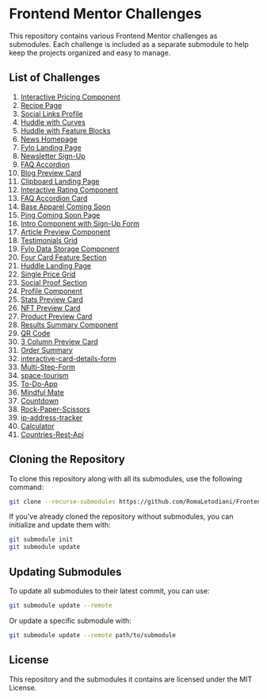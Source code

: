 # Frontend Mentor Challenges

This repository contains various Frontend Mentor challenges as submodules. Each challenge is included as a separate submodule to help keep the projects organized and easy to manage.

## List of Challenges

1. [Interactive Pricing Component](https://github.com/RomaLetodiani/interactive-pricing-component.git)
2. [Recipe Page](https://github.com/RomaLetodiani/Recipe-Page.git)
3. [Social Links Profile](https://github.com/RomaLetodiani/Social-Links-Profile.git)
4. [Huddle with Curves](https://github.com/RomaLetodiani/huddle-with-curves.git)
5. [Huddle with Feature Blocks](https://github.com/RomaLetodiani/huddle-with-feature-blocks.git)
6. [News Homepage](https://github.com/RomaLetodiani/News-Homepage.git)
7. [Fylo Landing Page](https://github.com/RomaLetodiani/fylo-landing-page.git)
8. [Newsletter Sign-Up](https://github.com/RomaLetodiani/Newsletter-sign-up.git)
9. [FAQ Accordion](https://github.com/RomaLetodiani/Faq-Accordion.git)
10. [Blog Preview Card](https://github.com/RomaLetodiani/Blog-preview-card)
11. [Clipboard Landing Page](https://github.com/RomaLetodiani/clipboard-landing-page)
12. [Interactive Rating Component](https://github.com/RomaLetodiani/interactive-rating-component)
13. [FAQ Accordion Card](https://github.com/RomaLetodiani/faq-accordion-card)
14. [Base Apparel Coming Soon](https://github.com/RomaLetodiani/base-apparel-coming-soon)
15. [Ping Coming Soon Page](https://github.com/RomaLetodiani/ping-coming-soon-page)
16. [Intro Component with Sign-Up Form](https://github.com/RomaLetodiani/Intro-component-with-sign-up-form)
17. [Article Preview Component](https://github.com/RomaLetodiani/article-preview-component)
18. [Testimonials Grid](https://github.com/RomaLetodiani/Testimonials-grid)
19. [Fylo Data Storage Component](https://github.com/RomaLetodiani/fylo-data-storage-component)
20. [Four Card Feature Section](https://github.com/RomaLetodiani/Four-card-feature-section)
21. [Huddle Landing Page](https://github.com/RomaLetodiani/Huddle-landing-page)
22. [Single Price Grid](https://github.com/RomaLetodiani/Single-Price-Grid)
23. [Social Proof Section](https://github.com/RomaLetodiani/Social-Proof-Section)
24. [Profile Component](https://github.com/RomaLetodiani/Profile-component)
25. [Stats Preview Card](https://github.com/RomaLetodiani/Stats-preview-card)
26. [NFT Preview Card](https://github.com/RomaLetodiani/nft-preview-card)
27. [Product Preview Card](https://github.com/RomaLetodiani/product-preview-card)
28. [Results Summary Component](https://github.com/RomaLetodiani/results-summary-component)
29. [QR Code](https://github.com/RomaLetodiani/QR-Code)
30. [3 Column Preview Card](https://github.com/RomaLetodiani/3-column-preview-card)
31. [Order Summary](https://github.com/RomaLetodiani/order-summary)
32. [interactive-card-details-form](https://github.com/RomaLetodiani/interactive-card-details-form)
33. [Multi-Step-Form](https://github.com/RomaLetodiani/Multi-Step-Form)
34. [space-tourism](https://github.com/RomaLetodiani/space-tourism)
35. [To-Do-App](https://github.com/RomaLetodiani/To-Do-App)
36. [Mindful Mate](https://github.com/RomaLetodiani/MindfullMate)
37. [Countdown](https://github.com/RomaLetodiani/Countdown)
38. [Rock-Paper-Scissors](https://github.com/RomaLetodiani/Rock-Paper-Scissors)
39. [ip-address-tracker](https://github.com/RomaLetodiani/ip-address-tracker)
40. [Calculator](https://github.com/RomaLetodiani/Calculator)
41. [Countries-Rest-Api](https://github.com/RomaLetodiani/Countries-Rest-Api)

## Cloning the Repository

To clone this repository along with all its submodules, use the following command:

```bash
git clone --recurse-submodules https://github.com/RomaLetodiani/Frontend-Mentor-Challenges.git
```

If you've already cloned the repository without submodules, you can initialize and update them with:

```bash
git submodule init
git submodule update
```

## Updating Submodules

To update all submodules to their latest commit, you can use:

```bash
git submodule update --remote
```

Or update a specific submodule with:

```bash
git submodule update --remote path/to/submodule
```

## License

This repository and the submodules it contains are licensed under the MIT License.
